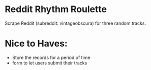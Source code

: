 # Reddit Rhythm Roulette

Scrape Reddit (subreddit: vintageobscura) for three random tracks.

# Nice to Haves:

- Store the records for a period of time
- form to let users submit their tracks
